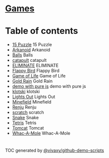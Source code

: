 # [Games](https://vivaxy.github.io/games/)

Table of contents
=================

* [15 Puzzle](https://vivaxy.github.io/games/15-puzzle/) 15 Puzzle
* [Arkanoid](https://vivaxy.github.io/games/arkanoid/) Arkanoid
* [Balls](https://vivaxy.github.io/games/balls/) Balls
* [catapult](https://vivaxy.github.io/games/catapult/) catapult
* [ELIMINATE](https://vivaxy.github.io/games/eliminate/) ELIMINATE
* [Flappy Bird](https://vivaxy.github.io/games/flappy-bird/) Flappy Bird
* [Game of Life](https://vivaxy.github.io/games/game-of-life/) Game of Life
* [Gold Rain](https://vivaxy.github.io/games/goldrain/) Gold Rain
* [demo with pure js](https://vivaxy.github.io/games/jiugongge/) demo with pure js
* [klotski](https://vivaxy.github.io/games/klotski/) klotski
* [Lights Out](https://vivaxy.github.io/games/lights-out/) Lights Out
* [Minefield](https://vivaxy.github.io/games/minefield/) Minefield
* [Renju](https://vivaxy.github.io/games/renju/) Renju
* [scratch](https://vivaxy.github.io/games/scratch/) scratch
* [Snake](https://vivaxy.github.io/games/snake/) Snake
* [Tetris](https://vivaxy.github.io/games/tetris/) Tetris
* [Tomcat](https://vivaxy.github.io/games/tomcat/) Tomcat
* [Whac-A-Mole](https://vivaxy.github.io/games/whac-a-mole/) Whac-A-Mole

#

TOC generated by [@vivaxy/github-demo-scripts](https://github.com/vivaxy/github-demo-scripts)
